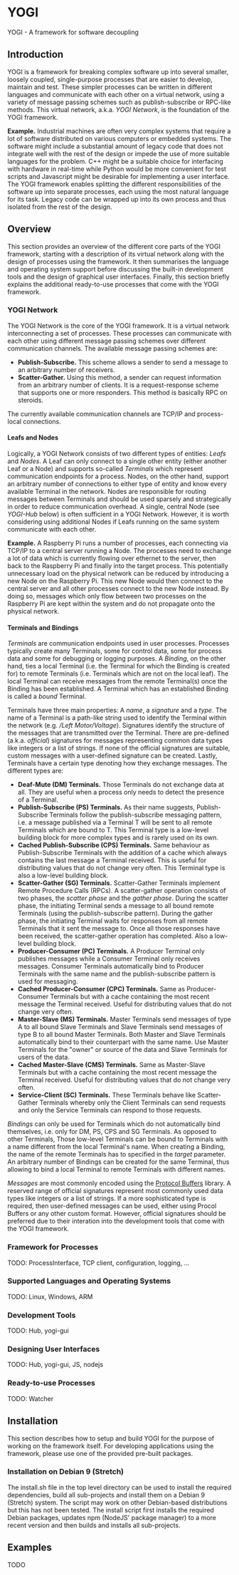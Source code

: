 # YOGI

YOGI - A framework for software decoupling

## Introduction

YOGI is a framework for breaking complex software up into several smaller,
loosely coupled, single-purpose processes that are easier to develop, maintain
and test. These simpler processes can be written in different languages and
communicate with each other on a virtual network, using a variety of message
passing schemes such as publish-subscribe or RPC-like methods. This virtual
network, a.k.a. _YOGI Network_, is the foundation of the YOGI framework.

**Example.** Industrial machines are often very complex systems that require a
lot of software distributed on various computers or embedded systems. The
software might include a substantial amount of legacy code that does not
integrate well with the rest of the design or impede the use of more suitable
languages for the problem. C++ might be a suitable choice for interfacing with
hardware in real-time while Python would be more convenient for test scripts
and Javascript might be desirable for implementing a user interface. The YOGI
framework enables splitting the different responsibilities of the software up
into separate processes, each using the most natural language for its task.
Legacy code can be wrapped up into its own process and thus isolated from the
rest of the design.

## Overview

This section provides an overview of the different core parts of the YOGI
framework, starting with a description of its virtual network along with the
design of processes using the framework. It then summarises the language and
operating system support before discussing the built-in development tools and
the design of graphical user interfaces. Finally, this section briefly explains
the additional ready-to-use processes that come with the YOGI framework.

### YOGI Network

The YOGI Network is the core of the YOGI framework. It is a virtual network
interconnecting a set of processes. These processes can communicate with each
other using different message passing schemes over different communication
channels. The available message passing schemes are:
- **Publish-Subscribe.** This scheme allows a sender to send a message to an
  arbitrary number of receivers.
- **Scatter-Gather.** Using this method, a sender can request information from
  an arbitrary number of clients. It is a request-response scheme that supports
  one or more responders. This method is basically RPC on steroids.

The currently available communication channels are TCP/IP and process-local
connections.

#### Leafs and Nodes
Logically, a YOGI Network consists of two different types of entities: _Leafs_
and _Nodes_. A Leaf can only connect to a single other entity (either another
Leaf or a Node) and supports so-called _Terminals_ which represent communication
endpoints for a process. Nodes, on the other hand, support an arbitrary number
of connections to either type of entity and know every available Terminal in the
network. Nodes are responsible for routing messages between Terminals and should
be used sparsely and strategically in order to reduce communication overhead.
A single, central Node (see _YOGI-Hub_ below) is often sufficient in a YOGI
Network. However, it is worth considering using additional Nodes if Leafs
running on the same system communicate with each other.

**Example.** A Raspberry Pi runs a number of processes, each connecting via
TCP/IP to a central server running a Node. The processes need to exchange a lot
of data which is currently flowing over ethernet to the server, then back to the
Raspberry Pi and finally into the target process. This potentially unnecessary
load on the physical network can be reduced by introducing a new Node on the
Raspberry Pi. This new Node would then connect to the central server and all
other processes connect to the new Node instead. By doing so, messages which
only flow between two processes on the Raspberry Pi are kept within the system
and do not propagate onto the physical network.

#### Terminals and Bindings
_Terminals_ are communication endpoints used in user processes. Processes
typically create many Terminals, some for control data, some for process
data and some for debugging or logging purposes. A _Binding_, on the other
hand, ties a local Terminal (i.e. the Terminal for which the Binding is created
for) to remote Terminals (i.e. Terminals which are not on the local leaf). The
local Terminal can receive messages from the remote Terminal(s) once the
Binding has been established. A Terminal which has an established Binding is
called a _bound_ Terminal.

Terminals have three main properties: A _name_, a _signature_ and a _type_. The
name of a Terminal is a path-like string used to identify the Terminal within
the network (e.g. _/Left Motor/Voltage_). Signatures identify the structure of
the messages that are transmitted over the Terminal. There are pre-defined
(a.k.a. _official_) signatures for messages representing common data types like
integers or a list of strings. If none of the official signatures are suitable,
custom messages with a user-defined signature can be created. Lastly, Terminals
have a certain type denoting how they exchange messages. The different types
are:
- **Deaf-Mute (DM) Terminals.** Those Terminals do not exchange data at all.
  They are useful when a process only needs to detect the presence of a
  Terminal.
- **Publish-Subscribe (PS) Terminals.** As their name suggests,
  Publish-Subscribe Terminals follow the publish-subscribe messaging pattern,
  i.e. a message published via a Terminal T will be sent to all remote Terminals
  which are bound to T. This Terminal type is a low-level building block for
  more complex types and is rarely used on its own.
- **Cached Publish-Subscribe (CPS) Terminals.** Same behaviour as
  Publish-Subscribe Terminals with the addition of a cache which always contains
  the last message a Terminal received. This is useful for distributing values
  that do not change very often. This Terminal type is also a low-level building
  block.
- **Scatter-Gather (SG) Terminals.** Scatter-Gather Terminals implement Remote
  Procedure Calls (RPCs). A scatter-gather operation consists of two phases,
  the _scatter phase_ and the _gather phase_. During the scatter phase, the
  initiating Terminal sends a message to all bound remote Terminals (using
  the publish-subscribe pattern). During the gather phase, the initiating
  Terminal waits for responses from all remote Terminals that it sent the
  message to. Once all those responses have been received, the scatter-gather
  operation has completed. Also a low-level building block.
- **Producer-Consumer (PC) Terminals.** A Producer Terminal only publishes
  messages while a Consumer Terminal only receives messages. Consumer
  Terminals automatically bind to Producer Terminals with the same name and
  the publish-subscribe pattern is used for messaging.
- **Cached Producer-Consumer (CPC) Terminals.** Same as Producer-Consumer
  Terminals but with a cache containing the most recent message the Terminal
  received. Useful for distributing values that do not change very often.
- **Master-Slave (MS) Terminals.** Master Terminals send messages of type A to
  all bound Slave Terminals and Slave Terminals send messages of type B to all
  bound Master Terminals. Both Master and Slave Terminals automatically bind to
  their counterpart with the same name. Use Master Terminals for the "owner" or
  source of the data and Slave Terminals for users of the data.
- **Cached Master-Slave (CMS) Terminals.** Same as Master-Slave Terminals but
  with a cache containing the most recent message the Terminal received. Useful
  for distributing values that do not change very often.
- **Service-Client (SC) Terminals.** These Terminals behave like Scatter-Gather
  Terminals whereby only the Client Terminals can send requests and only the
  Service Terminals can respond to those requests.

_Bindings_ can only be used for Terminals which do not automatically bind
themselves, i.e. only for DM, PS, CPS and SG Terminals. As opposed to other
Terminals, Those low-level Terminals can be bound to Terminals with a name
different from the local Terminal's name. When creating a Binding, the name
of the remote Terminals has to specified in the _target_ parameter. An
arbitrary number of Bindings can be created for the same Terminal, thus
allowing to bind a local Terminal to remote Terminals with different names.

_Messages_ are most commonly encoded using the
[Protocol Buffers](https://developers.google.com/protocol-buffers/) library. A
reserved range of official signatures represent most commonly used data types
like integers or a list of strings. If a more sophisticated type is required,
then user-defined messages can be used, either using Procol Buffers or any
other custom format. However, official signatures should be preferred due to
their interation into the development tools that come with the YOGI framework.

### Framework for Processes

TODO: ProcessInterface, TCP client, configuration, logging, ...

### Supported Languages and Operating Systems

TODO: Linux, Windows, ARM

### Development Tools

TODO: Hub, yogi-gui

### Designing User Interfaces

TODO: Hub, yogi-gui, JS, nodejs

### Ready-to-use Processes

TODO: Watcher

## Installation

This section describes how to setup and build YOGI for the purpose of working
on the framework itself. For developing applications using the framework, please
use one of the provided pre-built packages.


### Installation on Debian 9 (Stretch)

The install.sh file in the top level directory can be used to install the
required dependencies, build all sub-projects and install them on a Debian 9
(Stretch) system. The script may work on other Debian-based distributions but
this has not been tested. The install script first installs the required
Debian packages, updates npm (NodeJS' package manager) to a more recent version
and then builds and installs all sub-projects.

## Examples

TODO

